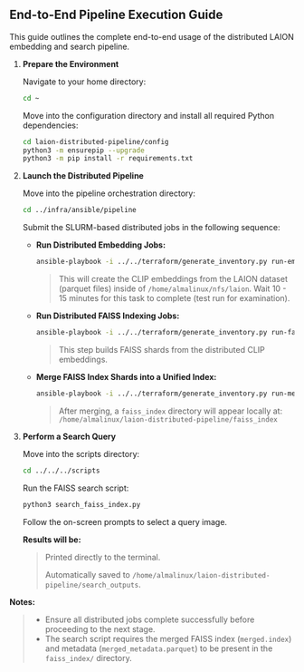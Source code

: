 ## End-to-End Pipeline Execution Guide

This guide outlines the complete end-to-end usage of the distributed LAION embedding and search pipeline.

1.  **Prepare the Environment**

    Navigate to your home directory:

    ```bash
    cd ~
    ```

    Move into the configuration directory and install all required Python dependencies:

    ```bash
    cd laion-distributed-pipeline/config
    python3 -m ensurepip --upgrade
    python3 -m pip install -r requirements.txt
    ```

2.  **Launch the Distributed Pipeline**

    Move into the pipeline orchestration directory:

    ```bash
    cd ../infra/ansible/pipeline
    ```

    Submit the SLURM-based distributed jobs in the following sequence:

    * **Run Distributed Embedding Jobs:**

        ```bash
        ansible-playbook -i ../../terraform/generate_inventory.py run-embedding-job.yaml
        ```

        > This will create the CLIP embeddings from the LAION dataset (parquet files) 
        > inside of `/home/almalinux/nfs/laion`. Wait 10 - 15 minutes for this task to 
        > complete (test run for examination).

    * **Run Distributed FAISS Indexing Jobs:**

        ```bash
        ansible-playbook -i ../../terraform/generate_inventory.py run-faiss-index-job.yaml
        ```

        > This step builds FAISS shards from the distributed CLIP embeddings.

    * **Merge FAISS Index Shards into a Unified Index:**

        ```bash
        ansible-playbook -i ../../terraform/generate_inventory.py run-merge-faiss-job.yaml
        ```

        > After merging, a `faiss_index` directory will appear locally at:
        > `/home/almalinux/laion-distributed-pipeline/faiss_index`

3.  **Perform a Search Query**

    Move into the scripts directory:

    ```bash
    cd ../../../scripts
    ```

    Run the FAISS search script:

    ```bash
    python3 search_faiss_index.py
    ```

    Follow the on-screen prompts to select a query image.

    **Results will be:**

    > Printed directly to the terminal.
    >
    > Automatically saved to `/home/almalinux/laion-distributed-pipeline/search_outputs`.

**Notes:**

> * Ensure all distributed jobs complete successfully before proceeding to the next stage.
> * The search script requires the merged FAISS index (`merged.index`) and metadata (`merged_metadata.parquet`) to be present in the `faiss_index/` directory.